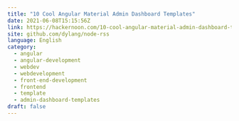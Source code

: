 ```yaml
---
title: "10 Cool Angular Material Admin Dashboard Templates"
date: 2021-06-08T15:15:56Z
link: https://hackernoon.com/10-cool-angular-material-admin-dashboard-templates-jn1t35b8?source=rss&utm_medium=RSS&utm_source=news.12bit.vn
site: github.com/dylang/node-rss
language: English
category:
  - angular
  - angular-development
  - webdev
  - webdevelopment
  - front-end-development
  - frontend
  - template
  - admin-dashboard-templates
draft: false
---
```

